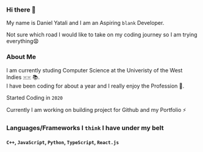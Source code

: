 ### Hi there 👋

My name is Daniel Yatali and I am an Aspiring `blank` Developer.

Not sure which road I would like to take on my coding journey so I am trying everything😧

### About Me
I am currently studing Computer Science at the Univeristy of the West Indies `🇹🇹` 📚.\
I have been coding for about a year and I really enjoy the Profession 🌱.

Started Coding in `2020`

Currently I am working on building project for Github and my Portfolio ⚡

### Languages/Frameworks I `think` I have under my belt
#### `C++`,  `JavaScript`, `Python`, `TypeScript`, `React.js`

<!--
**DanielYatali/DanielYatali** is a ✨ _special_ ✨ repository because its `README.md` (this file) appears on your GitHub profile.

Here are some ideas to get you started:

- 🔭 I’m currently working on ...
- 🌱 I’m currently learning ...
- 👯 I’m looking to collaborate on ...
- 🤔 I’m looking for help with ...
- 💬 Ask me about ...
- 📫 How to reach me: ...
- 😄 Pronouns: ...
- ⚡ Fun fact: ...
-->
